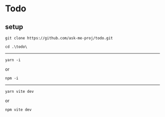 # Todo

## setup

```
git clone https://github.com/ask-me-proj/todo.git
```

```
cd .\todo\
```

---

```
yarn -i
```

or

```
npm -i
```

---

```
yarn vite dev
```

or

```
npm vite dev
```
